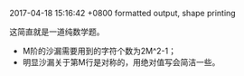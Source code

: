 2017-04-18 15:16:42 +0800
formatted output, shape printing

这简直就是一道纯数学题。

- M阶的沙漏需要用到的字符个数为2M^2-1；
- 明显沙漏关于第M行是对称的，用绝对值写会简洁一些。
